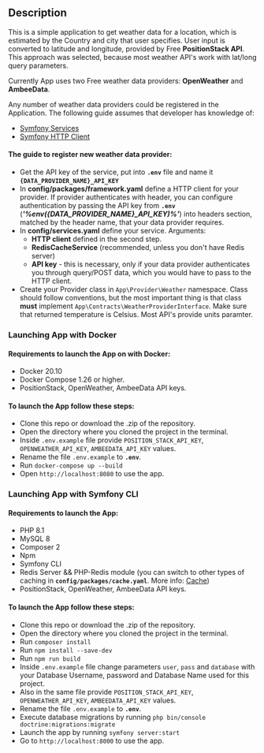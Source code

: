 ## Description

This is a simple application to get weather data for a location, which is estimated by the Country and city that user specifies.
User input is converted to latitude and longitude, provided by Free **PositionStack API**. This approach was selected, because most weather
API's work with lat/long query parameters.

Currently App uses two Free weather data providers: **OpenWeather** and **AmbeeData**.

Any number of weather data providers could be registered in the Application.
The following guide assumes that developer has knowledge of:
 - [Symfony Services](https://symfony.com/doc/current/service_container.html)
 - [Symfony HTTP Client](https://symfony.com/doc/current/http_client.html)

#### The guide to register new weather data provider:
 - Get the API key of the service, put into **`.env`** file and name it **`{DATA_PROVIDER_NAME}_API_KEY`**
 - In **config/packages/framework.yaml** define a HTTP client for your provider. If provider authenticates with header, you can configure authentication by passing the API key from **`.env`**
 (_**'%env({DATA_PROVIDER_NAME}_API_KEY)%'**_) into headers section, matched by the header name, that your data provider requires.
 - In **config/services.yaml** define your service. Arguments:
    - **HTTP client** defined in the second step.
    - **RedisCacheService** (recommended, unless you don't have Redis server)
    - **API key** - this is necessary, only if your data provider authenticates you through query/POST data, which you would have to pass to the HTTP client.
 - Create your Provider class in `App\Provider\Weather` namespace. Class should follow conventions, but the most important thing is that class **must** implement `App\Contracts\WeatherProviderInterface`.
 Make sure that returned temperature is Celsius. Most API's provide units paramter.

### Launching App with Docker

#### Requirements to launch the App on with Docker:
 - Docker 20.10
 - Docker Compose 1.26 or higher.
 - PositionStack, OpenWeather, AmbeeData API keys.

#### To launch the App follow these steps:
   - Clone this repo or download the .zip of the repository.
   - Open the directory where you cloned the project in the terminal.
   - Inside `.env.example` file provide `POSITION_STACK_API_KEY`, `OPENWEATHER_API_KEY`, `AMBEEDATA_API_KEY` values.
   - Rename the file `.env.example` to **`.env`**.
   - Run `docker-compose up --build`
   - Open `http://localhost:8080` to use the app.


### Launching App with Symfony CLI

#### Requirements to launch the App:
 - PHP 8.1
 - MySQL 8
 - Composer 2
 - Npm
 - Symfony CLI
 - Redis Server && PHP-Redis module (you can switch to other types of caching in **`config/packages/cache.yaml`**. More info: [Cache](https://symfony.com/doc/current/cache.html))
 - PositionStack, OpenWeather, AmbeeData API keys.

#### To launch the App follow these steps:
 - Clone this repo or download the .zip of the repository.
 - Open the directory where you cloned the project in the terminal.
 - Run `composer install`
 - Run `npm install --save-dev`
 - Run `npm run build`
 - Inside `.env.example` file change parameters `user`, `pass` and `database` with your Database Username, password and Database Name used for this project.
 - Also in the same file provide `POSITION_STACK_API_KEY`, `OPENWEATHER_API_KEY`, `AMBEEDATA_API_KEY` values.
 - Rename the file `.env.example` to **`.env`**.
 - Execute database migrations by running `php bin/console doctrine:migrations:migrate`
 - Launch the app by running `symfony server:start`
 - Go to `http://localhost:8000` to use the app.